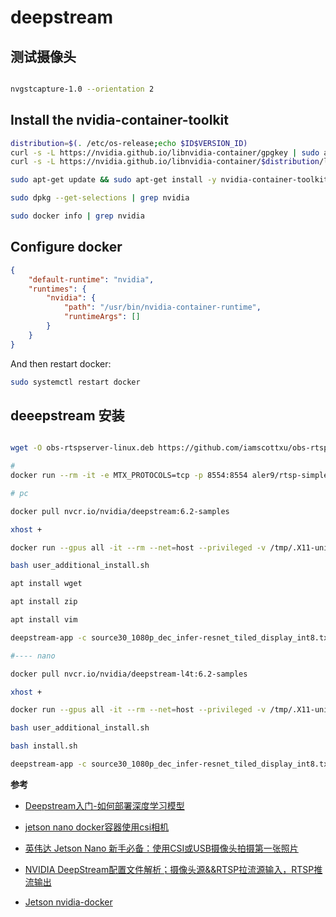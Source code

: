 # deepstream

## 测试摄像头

```sh

nvgstcapture-1.0 --orientation 2

```

## Install the nvidia-container-toolkit

```sh
distribution=$(. /etc/os-release;echo $ID$VERSION_ID)
curl -s -L https://nvidia.github.io/libnvidia-container/gpgkey | sudo apt-key add -
curl -s -L https://nvidia.github.io/libnvidia-container/$distribution/libnvidia-container.list | sudo tee /etc/apt/sources.list.d/libnvidia-container.list

sudo apt-get update && sudo apt-get install -y nvidia-container-toolkit

sudo dpkg --get-selections | grep nvidia

sudo docker info | grep nvidia


```

## Configure docker

```json
{
    "default-runtime": "nvidia",
    "runtimes": {
        "nvidia": {
            "path": "/usr/bin/nvidia-container-runtime",
            "runtimeArgs": []
        }
    }
}
```

And then restart docker:

```sh
sudo systemctl restart docker
```


## deeepstream 安装

```sh

wget -O obs-rtspserver-linux.deb https://github.com/iamscottxu/obs-rtspserver/releases/download/3.0.0/obs-rtspserver-3.0.0-linux.deb

# 
docker run --rm -it -e MTX_PROTOCOLS=tcp -p 8554:8554 aler9/rtsp-simple-server

# pc

docker pull nvcr.io/nvidia/deepstream:6.2-samples

xhost +

docker run --gpus all -it --rm --net=host --privileged -v /tmp/.X11-unix:/tmp/.X11-unix -e DISPLAY=$DISPLAY -w /opt/nvidia/deepstream/deepstream-6.2 nvcr.io/nvidia/deepstream:6.2-samples

bash user_additional_install.sh

apt install wget

apt install zip

apt install vim

deepstream-app -c source30_1080p_dec_infer-resnet_tiled_display_int8.txt

#---- nano

docker pull nvcr.io/nvidia/deepstream-l4t:6.2-samples

xhost +

docker run --gpus all -it --rm --net=host --privileged -v /tmp/.X11-unix:/tmp/.X11-unix -v /tmp/argus_socket:/tmp/argus_socket --device=/dev/video0 -e DISPLAY=$DISPLAY -w /opt/nvidia/deepstream/deepstream-6.2 nvcr.io/nvidia/deepstream-l4t:6.2-samples

bash user_additional_install.sh

bash install.sh

deepstream-app -c source30_1080p_dec_infer-resnet_tiled_display_int8.txt

```

**参考**

- [Deepstream入门-如何部署深度学习模型](https://zhuanlan.zhihu.com/p/497723371)

- [jetson nano docker容器使用csi相机](https://blog.csdn.net/mibu110/article/details/126806932)

- [英伟达 Jetson Nano 新手必备：使用CSI或USB摄像头拍摄第一张照片](http://www.taodudu.cc/news/show-4199292.html?action=onClick)


- [NVIDIA DeepStream配置文件解析；摄像头源&&RTSP拉流源输入，RTSP推流输出](https://blog.csdn.net/Yan_uuu/article/details/127389866)


- [Jetson nvidia-docker](https://github.com/NVIDIA/nvidia-docker/wiki/NVIDIA-Container-Runtime-on-Jetson)